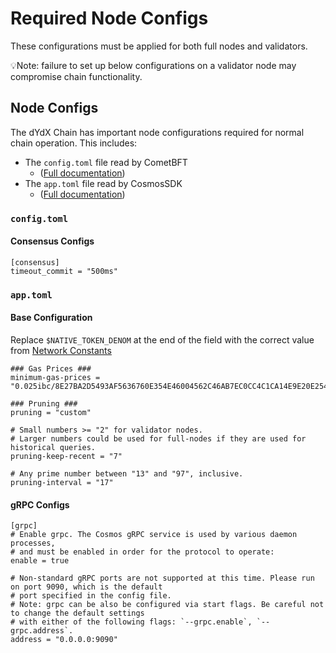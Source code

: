 # Required Node Configs

These configurations must be applied for both full nodes and validators.

💡Note: failure to set up below configurations on a validator node may compromise chain functionality.

## Node Configs

The dYdX Chain has important node configurations required for normal chain operation. This includes:
- The `config.toml` file read by CometBFT
  - ([Full documentation](https://docs.cometbft.com/v0.38/core/configuration))
- The `app.toml` file read by CosmosSDK
  - ([Full documentation](https://docs.cosmos.network/main/learn/advanced/config))

### `config.toml`

#### Consensus Configs

```
[consensus]
timeout_commit = "500ms"
```

### `app.toml`

#### Base Configuration

Replace `$NATIVE_TOKEN_DENOM` at the end of the field with the correct value from [Network Constants](../infrastructure_providers-network/network_constants.mdx#native-token-denom)

```
### Gas Prices ###
minimum-gas-prices = "0.025ibc/8E27BA2D5493AF5636760E354E46004562C46AB7EC0CC4C1CA14E9E20E2545B5,12500000000$NATIVE_TOKEN_DENOM"
```

```
### Pruning ###
pruning = "custom"

# Small numbers >= "2" for validator nodes.
# Larger numbers could be used for full-nodes if they are used for historical queries.
pruning-keep-recent = "7"

# Any prime number between "13" and "97", inclusive.
pruning-interval = "17"
```

#### gRPC Configs

```
[grpc]
# Enable grpc. The Cosmos gRPC service is used by various daemon processes,
# and must be enabled in order for the protocol to operate:
enable = true

# Non-standard gRPC ports are not supported at this time. Please run on port 9090, which is the default
# port specified in the config file.
# Note: grpc can be also be configured via start flags. Be careful not to change the default settings
# with either of the following flags: `--grpc.enable`, `--grpc.address`.
address = "0.0.0.0:9090"
```
